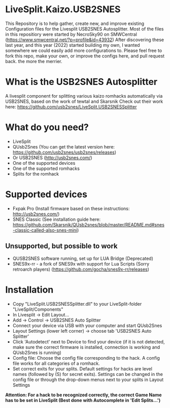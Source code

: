 # LiveSplit.Kaizo.USB2SNES
This Repository is to help gather, create new, and improve existing Configuration files for the Livesplit USB2SNES Autosplitter.
Most of the files in this repositiory were started by NecroSky90 on SMWCentral (https://www.smwcentral.net/?p=profile&id=43932)
After discovering these last year, and this year (2022) started building my own, I wanted somewhere we could easily add more configurations to.
Please feel free to fork this repo, make your own, or improve the configs here, and pull request back. the more the merrier.

# What is the USB2SNES Autosplitter
A livesplit component for splitting various kaizo romhacks automatically via USB2SNES, based on the work of tewtal and Skarsnik
Check out their work here: https://github.com/usb2snes/LiveSplit.USB2SNESSplitter

# What do you need?
- LiveSplit
- QUsb2Snes (You can get the latest version here: https://github.com/usb2snes/usb2snes/releases)
- Or USB2SNES (http://usb2snes.com/)
- One of the supported devices
- One of the supported romhacks
- Splits for the romhack

# Supported devices

- Fxpak Pro (Install firmware based on these instructions: http://usb2snes.com/)
- SNES Classic (See installation guide here: https://github.com/Skarsnik/QUsb2snes/blob/master/README.md#snes-classic-called-also-snes-mini)

## Unsupported, but possible to work
- QUSB2SNES software running, set up for LUA Bridge (Deprecated)
- SNES9x-rr - a fork of SNES9x with support for Lua Scripts (Sorry retroarch players) (https://github.com/gocha/snes9x-rr/releases)

# Installation

- Copy "LiveSplit.USB2SNESSplitter.dll" to your LiveSplit-folder "LiveSplit/Components"
- In Livesplit -> Edit Layout… 
- Add -> Control -> USB2SNES Auto Splitter
- Connect your device via USB with your computer and start QUsb2Snes
- Layout Settings (lower left corner) -> choose tab 'USB2SNES Auto Splitter'
- Click 'Autodetect' next to Device to find your device (if it is not detected, make sure the correct firmware is installed, connection is working and QUsb2Snes is running)
- Config file: Choose the config file corresponding to the hack. A config file works for all categories of a romhack.
- Set correct exits for your splits. Default settings for hacks are level names (followed by (S) for secret exits). Settings can be changed in the config file or through the drop-down menus next to your splits in Layout Settings

**Attention: For a hack to be recognized correctly, the correct Game Name has to be set in LiveSplit (Best done with Autocomplete in 'Edit Splits...')**
